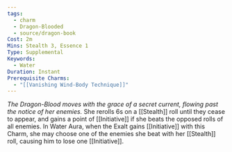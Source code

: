 ```yaml
---
tags:
  - charm
  - Dragon-Blooded
  - source/dragon-book
Cost: 2m
Mins: Stealth 3, Essence 1
Type: Supplemental
Keywords:
  - Water
Duration: Instant
Prerequisite Charms:
  - "[[Vanishing Wind-Body Technique]]"
---
```

*The Dragon-Blood moves with the grace of a secret current, flowing past the notice of her enemies.*
She rerolls 6s on a [[Stealth]] roll until they cease to appear, and gains a point of [[Initiative]] if she beats the opposed rolls of all enemies. In Water Aura, when the Exalt gains [[Initiative]] with this Charm, she may choose one of the enemies she beat with her [[Stealth]] roll, causing him to lose one [[Initiative]].